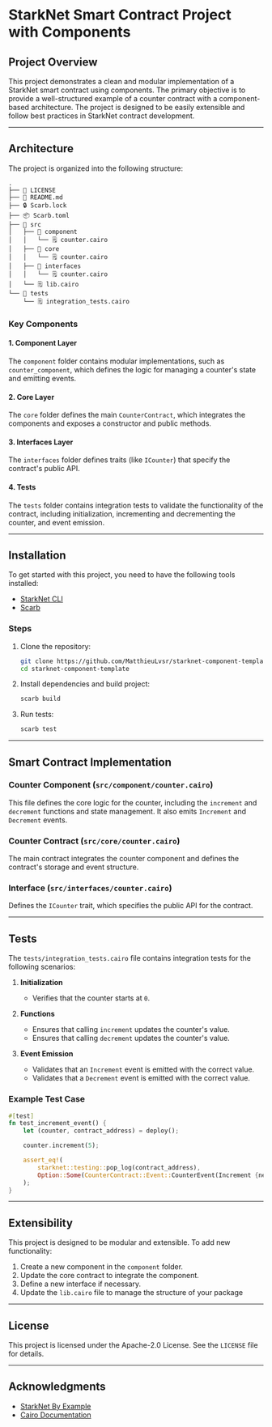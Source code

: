 
# StarkNet Smart Contract Project with Components

## Project Overview

This project demonstrates a clean and modular implementation of a StarkNet smart contract using components. The primary objective is to provide a well-structured example of a counter contract with a component-based architecture. The project is designed to be easily extensible and follow best practices in StarkNet contract development.

---

## Architecture

The project is organized into the following structure:

```
.
├── 🔑 LICENSE
├── 📕 README.md
├── 🔒 Scarb.lock
├── 📦 Scarb.toml
├── 📂 src
│   ├── 📂 component
│   │   └── 🗒️ counter.cairo
│   ├── 📂 core
│   │   └── 🗒️ counter.cairo
│   ├── 📂 interfaces
│   │   └── 🗒️ counter.cairo
│   └── 🗒️ lib.cairo
└── 📂 tests
    └── 🗒️ integration_tests.cairo
```

### Key Components

#### 1. **Component Layer**
The `component` folder contains modular implementations, such as `counter_component`, which defines the logic for managing a counter's state and emitting events.

#### 2. **Core Layer**
The `core` folder defines the main `CounterContract`, which integrates the components and exposes a constructor and public methods.

#### 3. **Interfaces Layer**
The `interfaces` folder defines traits (like `ICounter`) that specify the contract's public API.

#### 4. **Tests**
The `tests` folder contains integration tests to validate the functionality of the contract, including initialization, incrementing and decrementing the counter, and event emission.

---

## Installation

To get started with this project, you need to have the following tools installed:

- [StarkNet CLI](https://github.com/starkware-libs/cairo-lang)
- [Scarb](https://docs.swmansion.com/scarb/)

### Steps

1. Clone the repository:
   ```bash
   git clone https://github.com/MatthieuLvsr/starknet-component-template
   cd starknet-component-template
   ```

2. Install dependencies and build project:
   ```bash
   scarb build
   ```

3. Run tests:
   ```bash
   scarb test
   ```

---

## Smart Contract Implementation

### Counter Component (`src/component/counter.cairo`)

This file defines the core logic for the counter, including the `increment` and `decrement` functions and state management. It also emits `Increment` and `Decrement` events.

### Counter Contract (`src/core/counter.cairo`)

The main contract integrates the counter component and defines the contract's storage and event structure.

### Interface (`src/interfaces/counter.cairo`)

Defines the `ICounter` trait, which specifies the public API for the contract.

---

## Tests

The `tests/integration_tests.cairo` file contains integration tests for the following scenarios:

1. **Initialization**
   - Verifies that the counter starts at `0`.

2. **Functions**
   - Ensures that calling `increment` updates the counter's value.
   - Ensures that calling `decrement` updates the counter's value.

3. **Event Emission**
   - Validates that an `Increment` event is emitted with the correct value.
   - Validates that a `Decrement` event is emitted with the correct value.

### Example Test Case
```rust
#[test]
fn test_increment_event() {
    let (counter, contract_address) = deploy();

    counter.increment(5);

    assert_eq!(
        starknet::testing::pop_log(contract_address),
        Option::Some(CounterContract::Event::CounterEvent(Increment {new_value: 5}.into())),
    );
}
```

---

## Extensibility

This project is designed to be modular and extensible. To add new functionality:

1. Create a new component in the `component` folder.
2. Update the core contract to integrate the component.
3. Define a new interface if necessary.
4. Update the `lib.cairo` file to manage the structure of your package

---

## License

This project is licensed under the Apache-2.0 License. See the `LICENSE` file for details.

---

## Acknowledgments

- [StarkNet By Example](https://starknet-by-example.voyager.online/)
- [Cairo Documentation](https://book.cairo-lang.org/)
